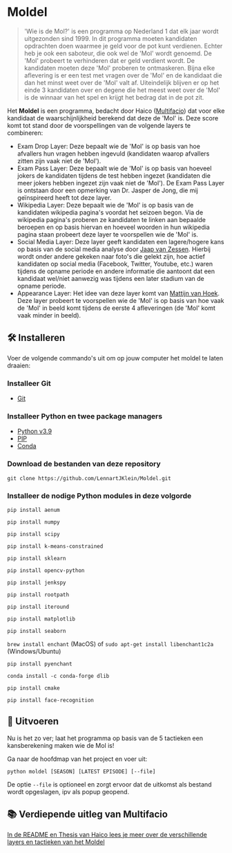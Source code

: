 # Moldel

> 'Wie is de Mol?' is een programma op Nederland 1 dat elk jaar wordt uitgezonden sind 1999. In dit programma moeten kandidaten opdrachten doen waarmee je geld voor de pot kunt verdienen. Echter heb je ook een saboteur, die ook wel de 'Mol' wordt genoemd. De 'Mol' probeert te verhinderen dat er geld verdient wordt. De kandidaten moeten deze 'Mol' proberen te ontmaskeren. Bijna elke aflevering is er een test met vragen over de 'Mol' en de kandidaat die dan het minst weet over de 'Mol' valt af. Uiteindelijk blijven er op het einde 3 kandidaten over en degene die het meest weet over de 'Mol' is de winnaar van het spel en krijgt het bedrag dat in de pot zit.

Het **Moldel** is een programma, bedacht door Haico ([Multifacio](https://github.com/Multifacio)) dat voor elke kandidaat de waarschijnlijkheid berekend dat deze de 'Mol' is. Deze score komt tot stand door de voorspellingen van de volgende layers te combineren:

- Exam Drop Layer: Deze bepaalt wie de 'Mol' is op basis van hoe afvallers hun vragen hebben ingevuld (kandidaten waarop afvallers zitten zijn vaak niet de 'Mol').
- Exam Pass Layer: Deze bepaalt wie de 'Mol' is op basis van hoeveel jokers de kandidaten tijdens de test hebben ingezet (kandidaten die meer jokers hebben ingezet zijn vaak niet de 'Mol'). De Exam Pass Layer is ontstaan door een opmerking van Dr. Jasper de Jong, die mij geïnspireerd heeft tot deze layer.
- Wikipedia Layer: Deze bepaalt wie de 'Mol' is op basis van de kandidaten wikipedia pagina's voordat het seizoen begon. Via de wikipedia pagina's proberen ze kandidaten te linken aan bepaalde beroepen en op basis hiervan en hoeveel woorden in hun wikipedia pagina staan probeert deze layer te voorspellen wie de 'Mol' is.
- Social Media Layer: Deze layer geeft kandidaten een lagere/hogere kans op basis van de social media analyse door [Jaap van Zessen](http://www.jaapvanzessen.nl/tag/wie-is-de-mol/). Hierbij wordt onder andere gekeken naar foto's die gelekt zijn, hoe actief kandidaten op social media (Facebook, Twitter, Youtube, etc.) waren tijdens de opname periode en andere informatie die aantoont dat een kandidaat wel/niet aanwezig was tijdens een later stadium van de opname periode.
- Appearance Layer: Het idee van deze layer komt van [Mattijn van Hoek](https://github.com/mattijn/widm). Deze layer probeert te voorspellen wie de 'Mol' is op basis van hoe vaak de 'Mol' in beeld komt tijdens de eerste 4 afleveringen (de 'Mol' komt vaak minder in beeld).

## 🛠 Installeren

Voer de volgende commando's uit om op jouw computer het moldel te laten draaien:

### Installeer Git

- [Git](https://git-scm.com/book/en/v2/Getting-Started-Installing-Git)

### Installeer Python en twee package managers

- [Python v3.9](https://www.python.org/downloads/)
- [PIP](https://pypi.org/project/pip/)
- [Conda](https://docs.conda.io/projects/conda/en/latest/user-guide/install/index.html)

### Download de bestanden van deze repository

`git clone https://github.com/LennartJKlein/Moldel.git`

### Installeer de nodige Python modules in deze volgorde

`pip install aenum`

`pip install numpy`

`pip install scipy`

`pip install k-means-constrained`

`pip install sklearn`

`pip install opencv-python`

`pip install jenkspy`

`pip install rootpath`

`pip install iteround`

`pip install matplotlib`

`pip install seaborn`

`brew install enchant` (MacOS) of `sudo apt-get install libenchant1c2a` (Windows/Ubuntu)

`pip install pyenchant`

`conda install -c conda-forge dlib`

`pip install cmake`

`pip install face-recognition`

## 🎯 Uitvoeren

Nu is het zo ver; laat het programma op basis van de 5 tactieken een kansberekening maken wie de Mol is!

Ga naar de hoofdmap van het project en voer uit:

`python moldel [SEASON] [LATEST EPISODE] [--file]`

De optie `--file` is optioneel en zorgt ervoor dat de uitkomst als bestand wordt opgeslagen, ipv als popup geopend.

## 📚 Verdiepende uitleg van Multifacio

[In de README en Thesis van Haico lees je meer over de verschillende layers en tactieken van het Moldel](https://github.com/Multifacio/Moldel/tree/master/readmes)
